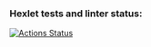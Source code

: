 ### Hexlet tests and linter status:
[![Actions Status](https://github.com/maddclif24/python-project-lvl1/workflows/hexlet-check/badge.svg)](https://github.com/maddclif24/python-project-lvl1/actions)